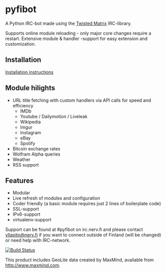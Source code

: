 pyfibot
=======

A Python IRC-bot made using the <a href="http://twistedmatrix.com/trac/">Twisted Matrix</a> IRC-library.

Supports online module reloading - only major core changes require a restart. Extensive module & handler -support for easy extension and customization.

Installation
------------
<a href="https://github.com/lepinkainen/pyfibot/wiki/Installation">Installation instructions</a>

Module hilights
---------------

 - URL title fetching with custom handlers via API calls for speed and efficiency
   - IMDb
   - Youtube / Dailymotion / Liveleak
   - Wikipedia
   - Imgur
   - Instagram
   - eBay
   - Spotify
 - Bitcoin exchange rates
 - Wolfram Alpha queries
 - Weather
 - RSS support

Features
--------
 - Modular
 - Live refresh of modules and configuration
 - Coder friendly (a basic module requires just 2 lines of boilerplate code)
 - SSL-support
 - IPv6-support
 - virtualenv-support

Support can be found at #pyfibot on irc.nerv.fi and please contact yllapito@nerv.fi if you want to connect outside of Finland (will be changed) or need help with IRC-network.

[![Build Status](https://travis-ci.org/lepinkainen/pyfibot.png?branch=master)](https://travis-ci.org/lepinkainen/pyfibot)

This product includes GeoLite data created by MaxMind, available from <a href="http://www.maxmind.com">http://www.maxmind.com</a>.
